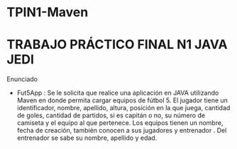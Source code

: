 # TPIN1-Maven
# TRABAJO PRÁCTICO FINAL N1 JAVA JEDI
Enunciado 
- Fut5App : Se le solicita que realice una aplicación en JAVA utilizando Maven en donde
permita cargar equipos de fútbol 5. El jugador tiene un identificador, nombre, apellido, altura,
posición en la que juega, cantidad de goles, cantidad de partidos, si es capitán o no, su
número de camiseta y el equipo al que pertenece. Los equipos tienen un nombre, fecha de
creación, también conocen a sus jugadores y entrenador . Del entrenador se sabe su
nombre, apellido y edad.
